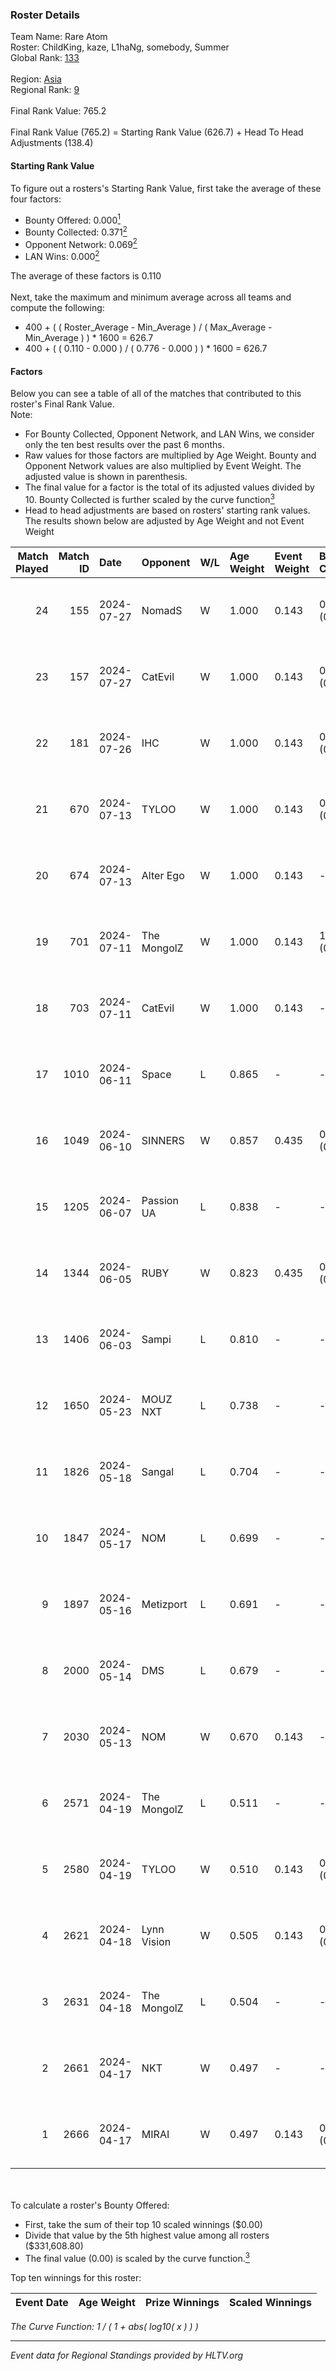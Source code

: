 ### Roster Details<br />
Team Name: Rare Atom<br />
Roster: ChildKing, kaze, L1haNg, somebody, Summer<br />
Global Rank: [133](../standings_global.md)<br />
<br />
Region: [Asia]( ../standings_asia.md)<br />
Regional Rank: [9]( ../standings_asia.md)<br />
<br />
Final Rank Value:  765.2<br />
<br />
Final Rank Value (765.2) = Starting Rank Value (626.7) + Head To Head Adjustments (138.4)<br />

#### Starting Rank Value<br />
To figure out a rosters's Starting Rank Value, first take the average of these four factors:<br />
- Bounty Offered: 0.000[<sup>1</sup>](#table2)
- Bounty Collected: 0.371[<sup>2</sup>](#table1)
- Opponent Network: 0.069[<sup>2</sup>](#table1)
- LAN Wins: 0.000[<sup>2</sup>](#table1)

The average of these factors is 0.110<br />
<br />
Next, take the maximum and minimum average across all teams and compute the following:<br />
- 400 + ( ( Roster_Average - Min_Average ) / ( Max_Average - Min_Average ) ) * 1600 = 626.7
- 400 + ( ( 0.110 - 0.000 ) / ( 0.776 - 0.000 ) ) * 1600 = 626.7


#### Factors<br />
Below you can see a table of all of the matches that contributed to this roster's Final Rank Value.<br />
Note:<br />

- For Bounty Collected, Opponent Network, and LAN Wins, we consider only the ten best results over the past 6 months.
- Raw values for those factors are multiplied by Age Weight. Bounty and Opponent Network values are also multiplied by Event Weight. The adjusted value is shown in parenthesis.
- The final value for a factor is the total of its adjusted values divided by 10. Bounty Collected is further scaled by the curve function[<sup>3</sup>](#curveFunction)
- Head to head adjustments are based on rosters' starting rank values. The results shown below are adjusted by Age Weight and not Event Weight
<span id="table1"></span><br />


| Match Played | Match ID | Date       | Opponent    | W/L | Age Weight | Event Weight | Bounty Collected | Opponent Network | LAN Wins  | H2H Adj. | Roster                                    |
| -: | -: | :- | :- | :- | :- | :- | :- | :- | :- | -: | :- |
|           24 |      155 | 2024-07-27 | NomadS      | W   | 1.000      | 0.143        | 0.000 (0.000)    | 0.077 (0.011)    | 0 (0.000) |     6.97 | ChildKing, kaze, L1haNg, somebody, Summer |
|           23 |      157 | 2024-07-27 | CatEvil     | W   | 1.000      | 0.143        | 0.000 (0.000)    | 0.230 (0.033)    | 0 (0.000) |     9.92 | ChildKing, kaze, L1haNg, somebody, Summer |
|           22 |      181 | 2024-07-26 | IHC         | W   | 1.000      | 0.143        | 0.000 (0.000)    | -                | 0 (0.000) |     4.76 | ChildKing, kaze, L1haNg, somebody, Summer |
|           21 |      670 | 2024-07-13 | TYLOO       | W   | 1.000      | 0.143        | 0.013 (0.002)    | 0.210 (0.030)    | 0 (0.000) |    16.62 | ChildKing, kaze, L1haNg, somebody, Summer |
|           20 |      674 | 2024-07-13 | Alter Ego   | W   | 1.000      | 0.143        | -                | 0.077 (0.011)    | 0 (0.000) |     8.28 | ChildKing, kaze, L1haNg, somebody, Summer |
|           19 |      701 | 2024-07-11 | The MongolZ | W   | 1.000      | 0.143        | 1.000 (0.143)    | 0.719 (0.103)    | 0 (0.000) |    31.45 | ChildKing, kaze, L1haNg, somebody, Summer |
|           18 |      703 | 2024-07-11 | CatEvil     | W   | 1.000      | 0.143        | -                | 0.230 (0.033)    | 0 (0.000) |    11.48 | ChildKing, kaze, L1haNg, somebody, Summer |
|           17 |     1010 | 2024-06-11 | Space       | L   | 0.865      | -            | -                | -                | -         |    -6.54 | ChildKing, L1haNg, Risk, somebody, Summer |
|           16 |     1049 | 2024-06-10 | SINNERS     | W   | 0.857      | 0.435        | 0.038 (0.014)    | 0.721 (0.268)    | 0 (0.000) |    23.72 | ChildKing, L1haNg, Risk, somebody, Summer |
|           15 |     1205 | 2024-06-07 | Passion UA  | L   | 0.838      | -            | -                | -                | -         |    -2.45 | ChildKing, L1haNg, Risk, somebody, Summer |
|           14 |     1344 | 2024-06-05 | RUBY        | W   | 0.823      | 0.435        | 0.096 (0.034)    | 0.506 (0.181)    | 0 (0.000) |    21.94 | ChildKing, L1haNg, Risk, somebody, Summer |
|           13 |     1406 | 2024-06-03 | Sampi       | L   | 0.810      | -            | -                | -                | -         |    -5.00 | ChildKing, L1haNg, Risk, somebody, Summer |
|           12 |     1650 | 2024-05-23 | MOUZ NXT    | L   | 0.738      | -            | -                | -                | -         |    -2.45 | ChildKing, L1haNg, Risk, somebody, Summer |
|           11 |     1826 | 2024-05-18 | Sangal      | L   | 0.704      | -            | -                | -                | -         |    -1.83 | ChildKing, L1haNg, Risk, somebody, Summer |
|           10 |     1847 | 2024-05-17 | NOM         | L   | 0.699      | -            | -                | -                | -         |   -13.88 | ChildKing, L1haNg, Risk, somebody, Summer |
|            9 |     1897 | 2024-05-16 | Metizport   | L   | 0.691      | -            | -                | -                | -         |    -3.30 | ChildKing, L1haNg, Risk, somebody, Summer |
|            8 |     2000 | 2024-05-14 | DMS         | L   | 0.679      | -            | -                | -                | -         |    -4.04 | ChildKing, L1haNg, Risk, somebody, Summer |
|            7 |     2030 | 2024-05-13 | NOM         | W   | 0.670      | 0.143        | -                | 0.110 (0.011)    | 0 (0.000) |     7.21 | ChildKing, L1haNg, Risk, somebody, Summer |
|            6 |     2571 | 2024-04-19 | The MongolZ | L   | 0.511      | -            | -                | -                | -         |    -0.01 | ChildKing, L1haNg, Risk, somebody, Summer |
|            5 |     2580 | 2024-04-19 | TYLOO       | W   | 0.510      | 0.143        | 0.020 (0.001)    | -                | -         |    10.66 | ChildKing, L1haNg, Risk, somebody, Summer |
|            4 |     2621 | 2024-04-18 | Lynn Vision | W   | 0.505      | 0.143        | 0.079 (0.006)    | 0.158 (0.011)    | -         |    13.98 | ChildKing, L1haNg, Risk, somebody, Summer |
|            3 |     2631 | 2024-04-18 | The MongolZ | L   | 0.504      | -            | -                | -                | -         |    -0.01 | ChildKing, L1haNg, Risk, somebody, Summer |
|            2 |     2661 | 2024-04-17 | NKT         | W   | 0.497      | -            | -                | -                | -         |     5.09 | ChildKing, L1haNg, Risk, somebody, Summer |
|            1 |     2666 | 2024-04-17 | MIRAI       | W   | 0.497      | 0.143        | 0.002 (0.000)    | -                | -         |     5.87 | ChildKing, L1haNg, Risk, somebody, Summer |

<br />
<span id="table2"></span><br />
To calculate a roster's Bounty Offered:<br />

- First, take the sum of their top 10 scaled winnings ($0.00)
- Divide that value by the 5th highest value among all rosters ($331,608.80)
- The final value (0.00) is scaled by the curve function.[<sup>3</sup>](#curveFunction)

Top ten winnings for this roster:<br />

| Event Date | Age Weight | Prize Winnings | Scaled Winnings |
| :- | -: | :- | :- |


<span id="curveFunction"></span>_The Curve Function: 1 / ( 1 + abs( log10( x ) ) )_<br />

---
_Event data for Regional Standings provided by HLTV.org_<br />

